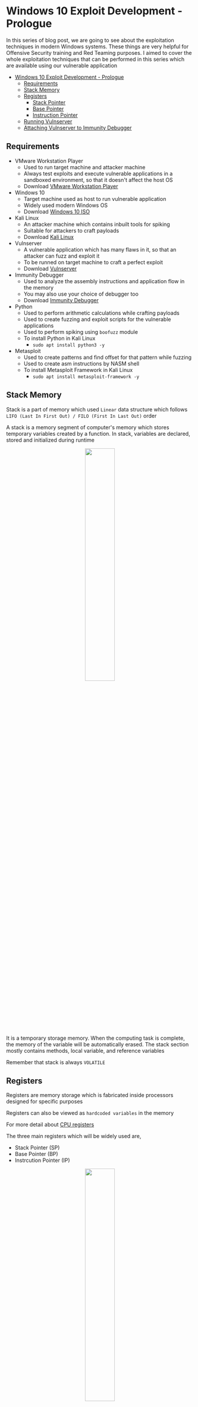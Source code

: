 # Windows 10 Exploit Development - Prologue

In this series of blog post, we are going to see about the exploitation techniques in modern Windows systems. These things are very helpful for Offensive Security training and Red Teaming purposes. I aimed to cover the whole exploitation techniques that can be performed in this series which are available using our vulnerable application

- [Windows 10 Exploit Development - Prologue](#windows-10-exploit-development---prologue)
  - [Requirements](#requirements)
  - [Stack Memory](#stack-memory)
  - [Registers](#registers)
    - [Stack Pointer](#stack-pointer)
    - [Base Pointer](#base-pointer)
    - [Instruction Pointer](#instruction-pointer)
  - [Running Vulnserver](#running-vulnserver)
  - [Attaching Vulnserver to Immunity Debugger](#attaching-vulnserver-to-immunity-debugger)

## Requirements

- VMware Workstation Player
  - Used to run target machine and attacker machine
  - Always test exploits and execute vulnerable applications in a sandboxed environment, so that it doesn't affect the host OS
  - Download [VMware Workstation Player](https://www.vmware.com/in/products/workstation-player/workstation-player-evaluation.html)
- Windows 10 
  - Target machine used as host to run vulnerable application
  - Widely used modern Windows OS
  - Download [Windows 10 ISO](https://www.microsoft.com/en-in/evalcenter/evaluate-windows-10-enterprise)
- Kali Linux
  - An attacker machine which contains inbuilt tools for spiking
  - Suitable for attackers to craft payloads
  - Download [Kali Linux](https://www.kali.org/get-kali/)
- Vulnserver
  - A vulnerable application which has many flaws in it, so that an attacker can fuzz and exploit it
  - To be runned on target machine to craft a perfect exploit
  - Download [Vulnserver](https://thegreycorner.com/vulnserver.html)
- Immunity Debugger
  - Used to analyze the assembly instructions and application flow in the memory 
  - You may also use your choice of debugger too
  - Download [Immunity Debugger](https://www.immunityinc.com/products/debugger/)
- Python 
  - Used to perform arithmetic calculations while crafting payloads
  - Used to create fuzzing and exploit scripts for the vulnerable applications
  - Used to perform spiking using  ```boofuzz``` module
  - To install Python in Kali Linux
    - ```sudo apt install python3 -y```
- Metasploit 
  - Used to create patterns and find offset for that pattern while fuzzing
  - Used to create asm instructions by NASM shell
  - To install Metasploit Framework in Kali Linux
    - ```sudo apt install metasploit-framework -y```

## Stack Memory

Stack is a part of memory which used ```Linear``` data structure which follows ```LIFO (Last In First Out) / FILO (First In Last Out)``` order

A stack is a memory segment of computer's memory which stores temporary variables created by a function. In stack, variables are declared, stored and initialized during runtime

<div align="center">
<img src="https://raw.githubusercontent.com/AidenPearce369/Vulnserver-Walkthrough/main/res/memory-block.png" style="width:40%">
</div>

It is a temporary storage memory. When the computing task is complete, the memory of the variable will be automatically erased. The stack section mostly contains methods, local variable, and reference variables

Remember that stack is always ```VOLATILE```


## Registers

Registers are memory storage which is fabricated inside processors designed for specific purposes

Registers can also be viewed as ```hardcoded variables``` in the memory

For more detail about [CPU registers](https://wiki.osdev.org/CPU_Registers_x86-64)

The three main registers which will be widely used are,

-   Stack Pointer (SP)
-   Base Pointer (BP)
-   Instrcution Pointer (IP)

<div align="center">
<img src="https://raw.githubusercontent.com/AidenPearce369/Vulnserver-Walkthrough/main/res/stack-memory.png" style="width:40%">
</div>

### Stack Pointer

Stack Pointer is a register which always indicates the top element in the stack that will change any time a word or address is pushed or popped onto/off off the stacK

### Base Pointer

Base Pointer is a more convenient way for the compiler to keep track of a function's parameters and local variables than using the Stack Pointer directly.

### Instruction Pointer

This is an important register when it comes to exploit development

The Instruction Pointer (IP) is a register that holds the memory address of the next instruction to execute

The IP points to instructions in the code segment sequentially until it reaches a Jump (JMP), CALL, or other instruction, causing the pointer to jump to a new location in memory

## Running Vulnserver

Vulnserver is a vulnerable threaded TCP server application, which is intended to be used as a learning tool to teach about the process of software exploitation, as well as a good victim program for testing new exploitation techniques and shellcode

While running Vulnserver, it runs by default on ```port 9999```

```c
C:\vulnserver-master\vulnserver-master>dir                                                                               Volume in drive C has no label.                                                                                         Volume Serial Number is C463-9DA9                                                                                                                                                                                                               Directory of C:\vulnserver-master\vulnserver-master                                                                                                                                                                                            01/15/2022  05:45 AM    <DIR>          .                                                                                01/15/2022  05:45 AM    <DIR>          ..                                                                               01/15/2022  05:28 AM               519 COMPILING.TXT                                                                    01/15/2022  05:28 AM             3,254 essfunc.c                                                                        01/15/2022  05:28 AM            16,601 essfunc.dll                                                                      01/15/2022  05:28 AM             1,501 LICENSE.TXT                                                                      01/15/2022  05:28 AM             3,648 readme.md                                                                        01/15/2022  05:28 AM            10,935 vulnserver.c                                                                     01/15/2022  05:28 AM            29,624 vulnserver.exe                                                                                  7 File(s)         66,082 bytes                                                                                          2 Dir(s)  46,723,977,216 bytes free                                                                                                                                                                                              C:\vulnserver-master\vulnserver-master>.\vulnserver.exe                                                                 Starting vulnserver version 1.00                                                                                        Called essential function dll version 1.00                                                                                                                                                                                                      This is vulnerable software!                                                                                            Do not allow access from untrusted systems or networks!                                                                                                                                                                                         Waiting for client connections...                                                                                                                            
```

To make this application run on specific port,

```c
C:\vulnserver-master\vulnserver-master>.\vulnserver.exe 1234                                                            Starting vulnserver version 1.00                                                                                        Called essential function dll version 1.00                                                                                                                                                                                                      This is vulnerable software!                                                                                            Do not allow access from untrusted systems or networks!                                                                                                                                                                                         Waiting for client connections...
```

Disable ```Real Time Protection``` while running this exe application to prevent it being getting blocked

Connecting to Vulnserver from Attacker Machine using ```netcat```,

```c
┌──(kali㉿aidenpearce369)-[~]
└─$ nc 192.168.116.141 1234
Welcome to Vulnerable Server! Enter HELP for help.
HELP
Valid Commands:
HELP
STATS [stat_value]
RTIME [rtime_value]
LTIME [ltime_value]
SRUN [srun_value]
TRUN [trun_value]
GMON [gmon_value]
GDOG [gdog_value]
KSTET [kstet_value]
GTER [gter_value]
HTER [hter_value]
LTER [lter_value]
KSTAN [lstan_value]
EXIT
```

As you can see here, this Vulnserver provides many options to the user

The first step of an attacker is to ```spike``` and ```fuzz``` the vulnerable part of the program

## Attaching Vulnserver to Immunity Debugger

To analyse and debug the assembly instructions, registers and memory of the vulnserver, we need to attach the process of Vulnserver with the Immunity debugger

The debugger should be run in the same/higher privilege to attach the Vulnserver process

To attach a process in Immunity Debugger,

<div align="center">
<img src="https://raw.githubusercontent.com/AidenPearce369/Vulnserver-Walkthrough/main/res/attach.png">
</div>

And select the Vulnserver process to attach it,

<div align="center">
<img src="https://raw.githubusercontent.com/AidenPearce369/Vulnserver-Walkthrough/main/res/attach-process.png">
</div>

Now we have successfully attached our process, we could view the application in a debugged view

<div align="center">
<img src="https://raw.githubusercontent.com/AidenPearce369/Vulnserver-Walkthrough/main/res/idbg-attached.png">
</div>

As for now, we have set up our environment

Lets start fuzzing and exploiting our vulnerable application to gain access on the target machine